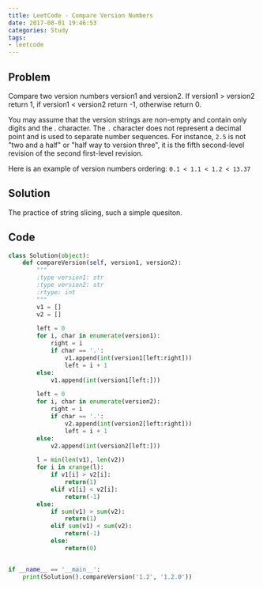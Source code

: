 ```yaml
---
title: LeetCode - Compare Version Numbers
date: 2017-08-01 19:46:53
categories: Study
tags:
- leetcode
---
```

## Problem
Compare two version numbers version1 and version2.
If version1 > version2 return 1, if version1 < version2 return -1, otherwise return 0.

<!--more-->

You may assume that the version strings are non-empty and contain only digits and the . character.
The `.` character does not represent a decimal point and is used to separate number sequences.
For instance, `2.5` is not "two and a half" or "half way to version three", it is the fifth second-level revision of the second first-level revision.

Here is an example of version numbers ordering:
`0.1 < 1.1 < 1.2 < 13.37`

<!--more-->

## Solution
The practice of string slicing, such a simple quesiton.

## Code
```python
class Solution(object):
    def compareVersion(self, version1, version2):
        """
        :type version1: str
        :type version2: str
        :rtype: int
        """
        v1 = []
        v2 = []

        left = 0
        for i, char in enumerate(version1):
            right = i
            if char == '.':
                v1.append(int(version1[left:right]))
                left = i + 1
        else:
            v1.append(int(version1[left:]))

        left = 0
        for i, char in enumerate(version2):
            right = i
            if char == '.':
                v2.append(int(version2[left:right]))
                left = i + 1
        else:
            v2.append(int(version2[left:]))

        l = min(len(v1), len(v2))
        for i in xrange(l):
            if v1[i] > v2[i]:
                return(1)
            elif v1[i] < v2[i]:
                return(-1)
        else:
            if sum(v1) > sum(v2):
                return(1)
            elif sum(v1) < sum(v2):
                return(-1)
            else:
                return(0)


if __name__ == '__main__':
    print(Solution().compareVersion('1.2', '1.2.0'))
```
